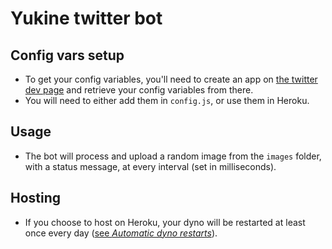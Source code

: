 # Yukine twitter bot

## Config vars setup
* To get your config variables, you'll need to create an app on [the twitter dev page](https://developer.twitter.com/) and retrieve your config variables from there.
* You will need to either add them in `config.js`, or use them in Heroku.

## Usage
* The bot will process and upload a random image from the `images` folder, with a status message, at every interval (set in milliseconds).

## Hosting
* If you choose to host on Heroku, your dyno will be restarted at least once every day ([see *Automatic dyno restarts*](https://devcenter.heroku.com/articles/dynos#restarting)).